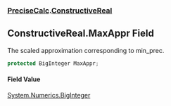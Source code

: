 ### [PreciseCalc](PreciseCalc.md 'PreciseCalc').[ConstructiveReal](PreciseCalc.ConstructiveReal.md 'PreciseCalc.ConstructiveReal')

## ConstructiveReal.MaxAppr Field

The scaled approximation corresponding to min_prec.

```csharp
protected BigInteger MaxAppr;
```

#### Field Value
[System.Numerics.BigInteger](https://docs.microsoft.com/en-us/dotnet/api/System.Numerics.BigInteger 'System.Numerics.BigInteger')